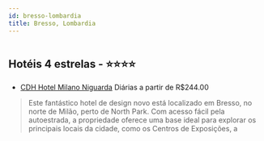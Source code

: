 ```yaml
---
id: bresso-lombardia
title: Bresso, Lombardia
---
```


<center><img src="http://photos.hotelbeds.com/giata/38/388365/388365a_hb_a_001.jpg" alt="" /></center>


## Hotéis 4 estrelas - ⭐️⭐️⭐️⭐️

-    [CDH Hotel Milano Niguarda](https://www.hurb.com/hoteis/bresso/cdh-hotel-milano-niguarda-JNP-JP357964?cmp=18055) Diárias a partir de R$244.00
   > Este fantástico hotel de design novo está localizado em Bresso, no norte de Milão, perto de North Park. Com acesso fácil pela autoestrada, a propriedade oferece uma base ideal para explorar os principais locais da cidade, como os Centros de Exposições, a 
